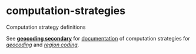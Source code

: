 # computation-strategies
Computation strategy definitions

See [**geocoding secondary**](https://github.com/socrata-platform/geocoding-secondary) for [documentation](https://github.com/socrata-platform/geocoding-secondary#computed-column-definitions) of computation strategies for [_geocoding_](https://github.com/socrata-platform/geocoding-secondary#geocoding) and [_region coding_](https://github.com/socrata-platform/geocoding-secondary#region-coding). 
